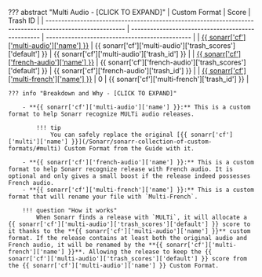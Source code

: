 ??? abstract "Multi Audio - [CLICK TO EXPAND]"
    | Custom Format                                                                                           | Score                                             | Trash ID                                       |
    | ------------------------------------------------------------------------------------------------------- | ------------------------------------------------- | ---------------------------------------------- |
    | [{{ sonarr['cf']['multi-audio']['name'] }}](/Sonarr/sonarr-collection-of-custom-formats/#multi-audio)   | {{ sonarr['cf']['multi-audio']['trash_scores']['default'] }}  | {{ sonarr['cf']['multi-audio']['trash_id'] }}  |
    | [{{ sonarr['cf']['french-audio']['name'] }}](/Sonarr/sonarr-collection-of-custom-formats/#french-audio) | {{ sonarr['cf']['french-audio']['trash_scores']['default'] }} | {{ sonarr['cf']['french-audio']['trash_id'] }} |
    | [{{ sonarr['cf']['multi-french']['name'] }}](/Sonarr/sonarr-collection-of-custom-formats/#multi-french) | 0                                                 | {{ sonarr['cf']['multi-french']['trash_id'] }} |

    ??? info "Breakdown and Why - [CLICK TO EXPAND]"

        - **{{ sonarr['cf']['multi-audio']['name'] }}:** This is a custom format to help Sonarr recognize MULTi audio releases.

            !!! tip
                You can safely replace the original [{{ sonarr['cf']['multi']['name'] }}](/Sonarr/sonarr-collection-of-custom-formats/#multi) Custom Format from the Guide with it.

        - **{{ sonarr['cf']['french-audio']['name'] }}:** This is a custom format to help Sonarr recognize release with French audio. It is optional and only gives a small boost if the release indeed possesses French audio.
        - **{{ sonarr['cf']['multi-french']['name'] }}:** This is a custom format that will rename your file with `Multi-French`.

        !!! question "How it works"
            When Sonarr finds a release with `MULTi`, it will allocate a {{ sonarr['cf']['multi-audio']['trash_scores']['default'] }} score to it thanks to the **{{ sonarr['cf']['multi-audio']['name'] }}** custom format. If the release contains at least both the original audio and French audio, it will be renamed by the **{{ sonarr['cf']['multi-french']['name'] }}**. Allowing the release to keep the {{ sonarr['cf']['multi-audio']['trash_scores']['default'] }} score from the {{ sonarr['cf']['multi-audio']['name'] }} Custom Format.
